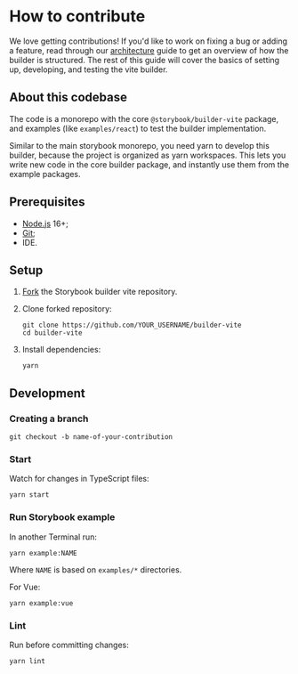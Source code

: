 # How to contribute

We love getting contributions! If you'd like to work on fixing a bug or adding a feature, read through our [architecture](/architecture.md) guide to get an overview of how the builder is structured. The rest of this guide will cover the basics of setting up, developing, and testing the vite builder.

## About this codebase

The code is a monorepo with the core `@storybook/builder-vite` package,
and examples (like `examples/react`) to test the builder implementation.

Similar to the main storybook monorepo, you need yarn to develop this builder, because the project is organized as yarn workspaces.
This lets you write new code in the core builder package, and instantly use them from
the example packages.

## Prerequisites

- [Node.js][n] 16+;
- [Git][g];
- IDE.

[n]: https://nodejs.org/
[g]: https://git-scm.com/

## Setup

1. [Fork][f] the Storybook builder vite repository.

   [f]: https://docs.github.com/en/get-started/quickstart/fork-a-repo

2. Clone forked repository:

   ```
   git clone https://github.com/YOUR_USERNAME/builder-vite
   cd builder-vite
   ```

3. Install dependencies:

   ```
   yarn
   ```

## Development

### Creating a branch

```
git checkout -b name-of-your-contribution
```

### Start

Watch for changes in TypeScript files:

```
yarn start
```

### Run Storybook example

In another Terminal run:

```
yarn example:NAME
```

Where `NAME` is based on `examples/*` directories.

For Vue:

```
yarn example:vue
```

### Lint

Run before committing changes:

```
yarn lint
```
